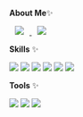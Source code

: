 <b>About Me</b>✨

<a href="https://instagram.com/houseyoon">
    <img 
        src="http://img.shields.io/badge/-Instagram-E4405F?style=flat&logo=Instagram&link=https://instagram.com/fivepxint/"
        style="height : auto; margin-left : 10px; margin-right : 10px;"/>
</a> <a href="https://instagram.com/houseyoon">
    <img 
        src="http://img.shields.io/badge/-Velog-20C997?style=flat&logo=Velog&link=https://instagram.com/fivepxint/"
        style="height : auto; margin-left : 10px; margin-right : 10px;"/>
</a>

<b>Skills</b> ✨

<img src="https://img.shields.io/badge/C-A8B9CC?style=flat-square&logo=firebase&logoColor=white"/> <img src="https://img.shields.io/badge/Java-007396?style=flat&logo=OpenJDK&logoColor=white"/> <img src="https://img.shields.io/badge/HTML5-E34F26?style=flat-square&logo=firebase&logoColor=white"/> <img src="https://img.shields.io/badge/JavaScript-F7DF1E?style=flat-square&logo=firebase&logoColor=white"/> <img src="https://img.shields.io/badge/CSS3-1572B6?style=flat-square&logo=firebase&logoColor=white"/> <img src="https://img.shields.io/badge/Python-3776AB?style=flat-square&logo=firebase&logoColor=white"/> 

<b>Tools</b> ✨

<img src="https://img.shields.io/badge/Eclipse IDE-2C2255?style=flat-square&logo=firebase&logoColor=white"/> <img src="https://img.shields.io/badge/Visual Studio-5C2D91?style=flat-square&logo=firebase&logoColor=white"/> <img src="https://img.shields.io/badge/Visual Studio Code-007ACC?style=flat-square&logo=firebase&logoColor=white"/>

<!--
Here are some ideas to get you started:

- 🔭 I’m currently working on ...
- 🌱 I’m currently learning ...
- 👯 I’m looking to collaborate on ...
- 🤔 I’m looking for help with ...
- 💬 Ask me about ...
- 📫 How to reach me: ...
- 😄 Pronouns: ...
- ⚡ Fun fact: ...
-->
